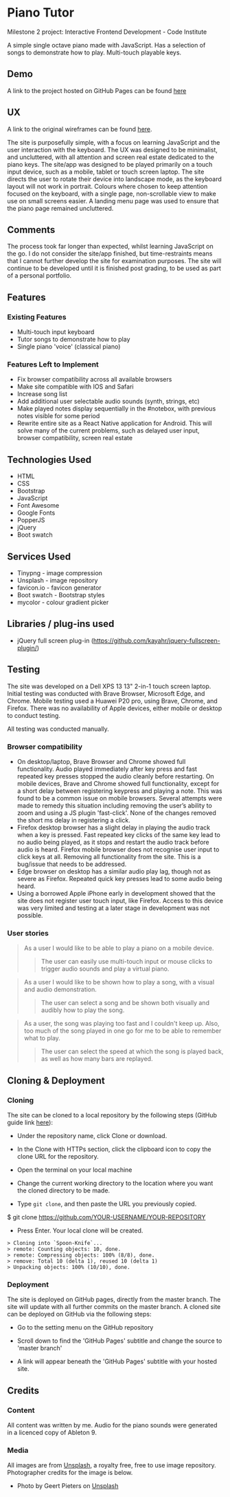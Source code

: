 # Piano Tutor
Milestone 2 project: Interactive Frontend Development - Code Institute

A simple single octave piano made with JavaScript. Has a selection of songs to demonstrate how to play. Multi-touch playable keys.

## Demo
A link to the project hosted on GitHub Pages can be found [here](https://wrengit.github.io/milestone2/)

## UX
A link to the original wireframes can be found [here](https://github.com/wrengit/milestone2/blob/master/assets/Wireframes.pdf).

The site is purposefully simple, with a focus on learning JavaScript and the user interaction with the keyboard.
The UX was designed to be minimalist, and uncluttered, with all attention and screen real estate dedicated to the piano keys. The site/app was designed to be played primarily on a touch input device, such as a mobile, tablet or touch screen laptop. 
The site directs the user to rotate their device into landscape mode, as the keyboard layout will not work in portrait. 
Colours where chosen to keep attention focused on the keyboard, with a single page, non-scrollable view to make use on small screens easier. A landing menu page was used to ensure that the piano page remained uncluttered.

## Comments
The process took far longer than expected, whilst learning JavaScript on the go. I do not consider the site/app finished, but time-restraints means that I cannot further develop the site for examination purposes. The site will continue to be developed until it is finished post grading, to be used as part of a personal portfolio.

## Features
### Existing Features
* Multi-touch input keyboard
* Tutor songs to demonstrate how to play
* Single piano 'voice' (classical piano)

### Features Left to Implement
* Fix browser compatibility across all available browsers
* Make site compatible with IOS and Safari
* Increase song list
* Add additional user selectable audio sounds (synth, strings, etc)
* Make played notes display sequentially in the #notebox, with previous notes visible for some period
* Rewrite entire site as a React Native application for Android. This will solve many of the current problems, such as delayed user input, browser compatibility, screen real estate


## Technologies Used
* HTML
* CSS
* Bootstrap
* JavaScript
* Font Awesome
* Google Fonts
* PopperJS
* jQuery
* Boot swatch

## Services Used
* Tinypng - image compression
* Unsplash - image repository
* favicon.io - favicon generator
* Boot swatch - Bootstrap styles
* mycolor - colour gradient picker

## Libraries / plug-ins used
* jQuery full screen plug-in (https://github.com/kayahr/jquery-fullscreen-plugin/)

## Testing
The site was developed on a Dell XPS 13 13" 2-in-1 touch screen laptop. Initial testing was conducted with Brave Browser, Microsoft Edge, and Chrome. Mobile testing used a Huawei P20 pro, using Brave, Chrome, and Firefox. There was no availability of Apple devices, either mobile or desktop to conduct testing. 

All testing was conducted manually.

### Browser compatibility
* On desktop/laptop, Brave Browser and Chrome showed full functionality. Audio played immediately after key press and fast repeated key presses stopped the audio cleanly before restarting. On mobile devices, Brave and Chrome showed full functionality, except for a short delay between registering keypress and playing a note. This was found to be a common issue on mobile browsers. Several attempts were made to remedy this situation including removing the user’s ability to zoom and using a JS plugin 'fast-click'. None of the changes removed the short ms delay in registering a click. 
* Firefox desktop browser has a slight delay in playing the audio track when a key is pressed. Fast repeated key clicks of the same key lead to no audio being played, as it stops and restart the audio track before audio is heard. Firefox mobile browser does not recognise user input to click keys at all. Removing all functionality from the site. This is a bug/issue that needs to be addressed. 
* Edge browser on desktop has a similar audio play lag, though not as severe as Firefox. Repeated quick key presses lead to some audio being heard. 
* Using a borrowed Apple iPhone early in development showed that the site does not register user touch input, like Firefox. Access to this device was very limited and testing at a later stage in development was not possible. 

### User stories
> As a user I would like to be able to play a piano on a mobile device.
>
>> The user can easily use multi-touch input or mouse clicks to trigger audio sounds and play a virtual piano.

> As a user I would like to be shown how to play a song, with a visual and audio demonstration.
>
>> The user can select a song and be shown both visually and audibly how to play the song.

> As a user, the song was playing too fast and I couldn't keep up. Also, too much of the song played in one go for me to be able to remember what to play.
>
>> The user can select the speed at which the song is played back, as well as how many bars are replayed. 

## Cloning & Deployment

### Cloning
The site can be cloned to a local repository by the following steps (GitHub guide link [here](https://help.github.com/en/articles/cloning-a-repository)):

* Under the repository name, click Clone or download.

* In the Clone with HTTPs section, click the clipboard icon to copy the clone URL for the repository.

* Open the terminal on your local machine

* Change the current working directory to the location where you want the cloned directory to be made.

* Type ```git clone```, and then paste the URL you previously copied.

$ git clone https://github.com/YOUR-USERNAME/YOUR-REPOSITORY

* Press Enter. Your local clone will be created.

```
> Cloning into `Spoon-Knife`...
> remote: Counting objects: 10, done.
> remote: Compressing objects: 100% (8/8), done.
> remove: Total 10 (delta 1), reused 10 (delta 1)
> Unpacking objects: 100% (10/10), done.
```

### Deployment
The site is deployed on GitHub pages, directly from the master branch. The site will update with all further commits on the master branch. A cloned site can be deployed on GitHub via the following steps:

* Go to the setting menu on the GitHub repository

* Scroll down to find the 'GitHub Pages' subtitle and change the source to 'master branch'

* A link will appear beneath the 'GitHub Pages' subtitle with your hosted site.

## Credits

### Content
All content was written by me. Audio for the piano sounds were generated in a licenced copy of Ableton 9.

### Media
All images are from [Unsplash](http://unsplash.com), a royalty free, free to use image repository. Photographer credits for the image is below.

* Photo by Geert Pieters on [Unsplash](https://unsplash.com/@shotsbywolf)
